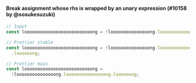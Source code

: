 #### Break assignment whose rhs is wrapped by an unary expression (#10158 by @sosukesuzuki)

<!-- prettier-ignore -->
```js
// Input
const loooooooooooooooooooooooooong = !looooooooooooooong.looooooooooooooong.loooooong;

// Prettier stable
const loooooooooooooooooooooooooong = !looooooooooooooong.looooooooooooooong
  .loooooong;

// Prettier main
const loooooooooooooooooooooooooong =
  !looooooooooooooong.looooooooooooooong.loooooong;
```
